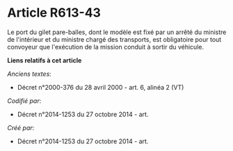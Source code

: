 # Article R613-43

Le port du gilet pare-balles, dont le modèle est fixé par un arrêté du ministre de l'intérieur et du ministre chargé des
transports, est obligatoire pour tout convoyeur que l'exécution de la mission conduit à sortir du véhicule.

**Liens relatifs à cet article**

_Anciens textes_:

  - Décret n°2000-376 du 28 avril 2000 - art. 6, alinéa 2 (VT)

_Codifié par_:

  - Décret n°2014-1253 du 27 octobre 2014 - art.

_Créé par_:

  - Décret n°2014-1253 du 27 octobre 2014 - art.
